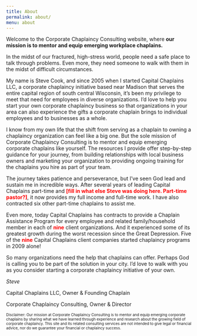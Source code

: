 ```yaml
---
title: About
permalink: about/
menu: about
---
```

Welcome to the Corporate Chaplaincy Consulting website, where **our mission is to mentor and equip emerging workplace chaplains.**

In the midst of our fractured, high-stress world, people need a safe place to talk through problems. Even more, they need someone to walk with them in the midst of difficult circumstances.

My name is Steve Cook, and since 2005 when I started Capital Chaplains LLC, a corporate chaplaincy initiative based near Madison that serves the entire capital region of south central Wisconsin, it’s been my privilege to meet that need for employees in diverse organizations. I’d love to help you start your own corporate chaplaincy business so that organizations in your area can also experience the gifts a corporate chaplain brings to individual employees and to businesses as a whole.

I know from my own life that the shift from serving as a chaplain to owning a chaplaincy organization can feel like a big one. But the sole mission of Corporate Chaplaincy Consulting is to mentor and equip emerging corporate chaplains like yourself. The resources I provide offer step-by-step guidance for your journey, from building relationships with local business owners and marketing your organization to providing ongoing training for the chaplains you hire as part of your team. 

The journey takes patience and perseverance, but I’ve seen God lead and sustain me in incredible ways. After several years of leading Capital Chaplains part-time and <span style="color:red">**[fill in what else Steve was doing here. Part-time pastor?]**</span>, it now provides my full income and full-time work. I have also contracted six other part-time chaplains to assist me. 

Even more, today Capital Chaplains has contracts to provide a Chaplain Assistance Program for every employee and related family/household member in each of <span style="color:red">**nine**</span> client organizations. And it experienced some of its greatest growth during the worst recession since the Great Depression. Five of the <span style="color:red">**nine**</span> Capital Chaplains client companies started chaplaincy programs in 2009 alone! 

So many organizations need the help that chaplains can offer. Perhaps God is calling you to be part of the solution in your city. I’d love to walk with you as you consider starting a corporate chaplaincy initiative of your own. 

_Steve_

Capital Chaplains LLC, Owner &amp; Founding Chaplain

Corporate Chaplaincy Consulting, Owner &amp; Director


<span style="font-size:10">Disclaimer: Our mission at Corporate Chaplaincy Consulting is to mentor and equip emerging corporate chaplains by sharing what we have learned through experience and research about the growing field of corporate chaplaincy. This site and its related consulting services are not intended to give legal or financial advice, nor do we guarantee your financial or chaplaincy success.</span>
